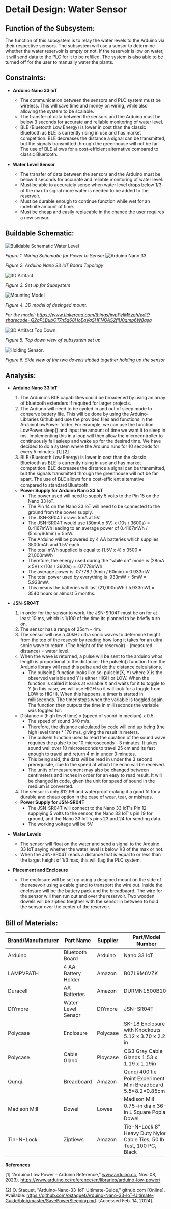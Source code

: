 # **Detail Design: Water Sensor**

## **Function of the Subsystem:**

The function of this subsystem is to relay the water levels to the Arduino via their respective sensors. The subsystem will use a sensor to determine whether the water reservoir is empty or not. If the reservoir is low on water, it will send data to the PLC for it to be refilled. The system is also able to be turned off for the user to manually water the plants.

## **Constraints:**

- **Arduino Nano 33 IoT**
  - The communication between the sensors and PLC system must be wireless. This will save time and money on wiring, while also allowing the system to be scalable.
  - The transfer of data between the sensors and the Arduino must be below 3 seconds for accurate and reliable monitoring of water level.
  - BLE (Bluetooth Low Energy) is lower in cost than the classic Bluetooth as BLE is currently rising in use and has market competition. BLE decreases the distance a signal can be transmitted, but the signals transmitted through the greenhouse will not be far. The use of BLE allows for a cost-efficient alternative compared to classic Bluetooth.

- **Water Level Sensor**
  - The transfer of data between the sensors and the Arduino must be below 3 seconds for accurate and reliable monitoring of water level.
  - Must be able to accurately sense when water level drops below 1/3 of the max to signal more water is needed to be added to the reservoir.
  - Must be durable enough to continue function while wet for an indefinite amount of time.
  - Must be cheap and easily replacable in the chance the user requires a new sensor.

## **Buildable Schematic:**

![Buildable Schematic Water Level](https://github.com/RealityHertz/Greenhouse-Project/blob/main/Documentation/Images/WaterLevelSchem.png)

_Figure 1. Wiring Schematic for Power to Sensor_ 
![Arduino Nano 33](https://github.com/RealityHertz/Greenhouse-Project/blob/main/Documentation/Images/ArduinoNano33.png)

_Figure 2. Arduino Nano 33 IoT Board Topology_

![3D Artifact](https://github.com/RealityHertz/Greenhouse-Project/blob/6118d1c71d864b9eebc8de3b106a7ff571bb5395/Documentation/Images/3D-artifact-CAPSTONE.png).

_Figure 3. Set up for Subsystem_

![Mounting Model](https://github.com/RealityHertz/Greenhouse-Project/blob/6118d1c71d864b9eebc8de3b106a7ff571bb5395/Documentation/Images/Mounting-Model.png)

_Figure 4. 3D model  of desinged mount._

_For the model:  https://www.tinkercad.com/things/jwpPelM5zqh/edit?sharecode=Q2aPLBubOT7n5q68HoEgVgSHFNOAS2fjU0qmp6W8gsg_

![3D Artifact Top Down](https://github.com/RealityHertz/Greenhouse-Project/blob/6118d1c71d864b9eebc8de3b106a7ff571bb5395/Documentation/Images/3D-artifact-topdown-CAPSTONE.png).

_Figure 5. Top down view of subsystem set up_

![Holding Sensor](https://github.com/RealityHertz/Greenhouse-Project/blob/515b6fbf5c76c52fc5e037464497fa9066775a7c/Documentation/Images/3D-artifact-sensor-CAPSTONE.png).

_Figure 6. Side view of the two dowels ziptied together holding up the sensor_

## **Analysis:**

- **Arduino Nano 33 IoT**
  1. The Arduino's BLE capabilities could be broadened by using an array of bluetooth extenders if required for larger projects.
  2. The Ardiuno will need to be cycled in and out of sleep mode to conserve battery life. This will be done by using the Arduino-Libraries Github and use the provided files and functions in the ArduinoLowPower folder. For example, we can use the function LowPower.sleep() and input the amount of time we want it to sleep in ms. Implementing this in a loop will then allow the microcontroller to continuously fall asleep and wake up for the desired time. We have decided to do a system where the Ardiuno runs for 10 seconds for every 5 minutes. [1] [2]
  3. BLE (Bluetooth Low Energy) is lower in cost than the classic Bluetooth as BLE is currently rising in use and has market competition. BLE decreases the distance a signal can be transmitted, but the signals transmitted through the greenhouse will not be far apart. The use of BLE allows for a cost-eﬃcient alternative compared to standard Bluetooth.

  - **Power Supply for Arduino Nano 33 IoT**
    - The power used will need to supply 5 volts to the Pin 15 on the Nano 33 IoT.
    - The Pin 14 on the Nano 33 IoT will need to be connected to the ground from the power supply.
    - The JSN-SR04T draws 5mA at 5V.
    - The JSN-SR04T would use (30mA x 5V) x (10s / 3600s) = 0.4167mWh leading to an average power of 0.4167mWh / (5min/60min) = 5mW.
    - The Arduino will be powered by 4 AA batteries which supplies 3500mAh and 1.5V each
    - The total mWh supplied is equal to (1.5V x 4) x 3500 = 21,000mWh
    - Therefore, the energy used during the "while on" mode is (28mA x 5V) x (10s / 3600s) = .07778mWh
    - The average power is .07778 / (5min / 60min) = 0.933mW
    - The total power used by everything is .933mW + 5mW = 5.933mW.
    - This means the batteries will last (21,000mWh / 5.933mW) = 3540 hours or almost 5 months.
- **JSN-SR04T**
  1. In order for the sensor to work, the JSN-SR04T must be on for at least 10 ms, which is 1/100 of the time its planned to be briefly turn on.
  2. The sensor has a range of 25cm - 4m.
  3. The sensor will use a 40kHz ultra sonic waves to determine height from the top of the resevoir by reading how long it takes for an ultra sonic wave to return. (The height of the reservoir) - (measured distance) = water level.
    - When the wave is returned, a pulse will be sent to the arduino whos length is proportional to the distance. The pulseIn() function from the Ardunio library will read this pulse and do the distance calculations.
        - The pulseIn() function looks like so: pulseIn(X, Y) where X is the observed variable and Y is either HIGH or LOW. When the function is called it looks at variable X and waits for it to toggle to Y (in this case, we will use HIGH so it will look for a toggle from LOW to HIGH). When this happens, a timer is started in milliseconds. The timer stops when the variable is toggled again. The function then outputs the time in milliseconds the variable was toggled for. 
    - Distance = (high level time) x (speed of sound in medium) x 0.5.
        - The speed of sound 340 m/s.
        - Therefore, the distance calculated by code will end up being (the high level time) * 170 m/s, giving the result in meters.
        - The pulseIn function used to read the duration of the sound wave requires the pulse to be 10 microseconds - 3 minutes. It takes sound well over 10 microseconds to travel 25 cm and its fast enough to travel and return 4 m in under 3 minutes.
        - This being said, the data will be read in under the 3 second prerequisite, due to the speed at which the echo will be received.
        - The units of measurement may also be changed between centimeters and inches in order for an easy to read result. It will be changed in code, given the unit for speed of sound in the medium is converted.
  4. The sensor is only $12.99 and waterproof making it a good fit for a durable and cheap option in the case of wear, tear, or mishaps.
 
  - **Power Supply for JSN-SR04T**
    - The JSN-SR04T will connect to the Nano 33 IoT's Pin 12 supplying 5 volts to the sensor, the Nano 33 IoT's pin 19 for ground, and the Nano 33 IoT's pins 23 and 24 for sending data.
    - The working voltage will be 5V
- **Water Levels**
  - The sensor will float on the water and send a signal to the Arduino 33 IoT saying whether the water level is below 1/3 of the max or not.
  - When the JSN-SR04T reads a distance that is equal to or less than the target height of 1/3 max, this will flag the PLC system.

- **Placement and Enclosure**
  - The enclosure will be set up using a desgined mount on the side of the resevoir using a cable gland to transport the wire out. Inside the enclosure will be the battery pack and the breadbaord. The wire for the sensor will then run out and over the reservoir. Two wooden dowels will be ziptied toegther with the sensor in between to hold the sensor over the center of the reservoir. 



## **Bill of Materials:**

|Brand/Manufacturer|Part Name|Supplier|Part/Model Number|Quantity|Individual Price|Total|
|----|-----------|-----------|------------|--------|----------------|-----|
|Arduino|Bluetooth Board|Arduino|Nano 33 IoT|1|$25.50|$25.50|
|LAMPVPATH|4 AA Battery Holder|Amazon|B07L9M6VZK|1|$7.49|$7.49|
|Duracell|AA Batteries|Amazon|DURMN1500B10Z|1|$8.79|$8.79|
|DIYmore|Water Level Sensor|DIYmore|JSN-SR04T|1|$12.99|$12.99|
|Polycase|Enclosure|Polycase|SK-18 Enclosure with Knockouts 5.12 x 3.70 x 2.24 in|1|$20.92|$20.92|
|Polycase|Cable Gland|Ploycase|CG3 Gray Cable Glands 1.53 x 1.19 x 1.19in|1|$2.86|$2.86|
|Qunqi|Breadboard|Amazon|Qunqi 400 tie Point Experiment Mini Breadboard 5.5×8.2×0.85cm|1|$5.99|$5.99|
|Madison Mill|Dowel|Lowes|Madison Mill 0.75-in dia x 36-in L Square Poplar Dowel|2|$3.98|$7.96|
|Tin-N-Lock|Ziptiews|Amazon|Tie-N-Lock 8" Heavy Duty Nylon Cable Ties, 50 lb Test, 100 PC, Black|1|$1.21|$1.21|

**References**

[1] “Arduino Low Power - Arduino Reference,” www.arduino.cc, Nov. 08, 2023).
‌<https://www.arduino.cc/reference/en/libraries/arduino-low-power/>

[2] O. Staquet, "Arduino-Nano-33-IoT-Ultimate-Guide," github.com [Online]. Available: https://github.com/ostaquet/Arduino-Nano-33-IoT-Ultimate-Guide/blob/master/SavePowerSleeping.md. [Accessed Feb. 14, 2024].
